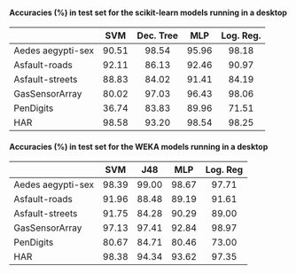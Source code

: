 #### Accuracies (%) in test set for the scikit-learn models running in a desktop
|                |  SVM  |  Dec. Tree  |  MLP  | Log. Reg. |
|----------------|:-----:|:-----:|:-----:|:--------:|
| Aedes aegypti-sex | 90.51 | 98.54 | 95.96 |   98.18  |
| Asfault-roads     | 92.11 | 86.13 | 92.46 |   90.97  |
| Asfault-streets   | 88.83 | 84.02 | 91.41 |   84.19  |
| GasSensorArray    | 80.02 | 97.03 | 96.43 |   98.06  |
| PenDigits         | 36.74 | 83.83 | 89.96 |   71.51  |
| HAR               | 98.58 | 93.20 | 98.54 |   98.25  |

#### Accuracies (%) in test set for the WEKA models running in a desktop
|                   |  SVM  |  J48  |  MLP  | Log. Reg |
|-------------------|:-----:|:-----:|:-----:|:--------:|
| Aedes aegypti-sex | 98.39 | 99.00 | 98.67 |   97.71  |
| Asfault-roads     | 91.96 | 88.48 | 89.19 |   91.61  |
| Asfault-streets   | 91.75 | 84.28 | 90.29 |   89.00  |
| GasSensorArray    | 97.13 | 97.41 | 92.84 |   98.97  |
| PenDigits         | 80.67 | 84.71 | 80.46 |   73.00  |
| HAR               | 98.38 | 94.34 | 93.62 |   97.35  |
